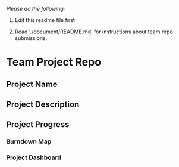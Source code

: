 
*Please do the following:*

1. Edit this readme file first

2. Read './document/README.md' for instructions about team repo submissions.


# Team Project Repo 

## Project Name

## Project Description

## Project Progress

### Burndown Map

### Project Dashboard

